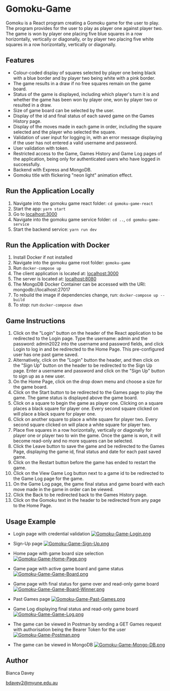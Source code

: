 # Gomoku-Game

Gomoku is a React program creating a Gomoku game for the user to play. The program provides for the user to play as player one against player two. The game is won by player one placing five blue squares in a row horizontally, vertically or diagonally, or by player two placing five white squares in a row horizontally, vertically or diagonally.

## Features

* Colour-coded display of squares selected by player one being black with a blue border and by player two being white with a pink border.
* The game results in a draw if no free squares remain on the game board.
* Status of the game is displayed, including which player's turn it is and whether the game has been won by player one, won by player two or resulted in a draw.
* Size of game board can be selected by the user.
* Display of the id and final status of each saved game on the Games History page.
* Display of the moves made in each game in order, including the square selected and the player who selected the square.
* Validation of user input for logging in, with an error message displaying if the user has not entered a valid username and password.
* User validation with token.
* Restricted access to the Game, Games History and Game Log pages of the application, being only for authenticated users who have logged in successfully.
* Backend with Express and MongoDB.
* Gomoku title with flickering "neon light" animation effect.

## Run the Application Locally

1. Navigate into the gomoku game react folder: `cd gomoku-game-react`
2. Start the app: `yarn start`
3. Go to [localhost:3000](http://localhost:3000)
4. Navigate into the gomoku game service folder: `cd ..`, `cd gomoku-game-service`
5. Start the backend service: `yarn run dev`

## Run the Application with Docker

1. Install Docker if not installed
2. Navigate into the gomoku game root folder: `gomoku-game`
3. Run `docker-compose up`
4. The client application is located at: [localhost:3000](http://localhost:3000)
5. The server is located at: [localhost:8080](http://localhost:8080)
6. The MongoDB Docker Container can be accessed with the URI: mongodb://localhost:27017
7. To rebuild the image if dependencies change, run: `docker-compose up --build`
8. To stop: run `docker-compose down`

## Game Instructions

1. Click on the "Login" button on the header of the React application to be redirected to the Login page. Type the username: admin and the password: admin2022 into the username and password fields, and click Login to log in and be redirected to the Home Page. This pre-configured user has one past game saved.
2. Alternatively, click on the "Login" button the header, and then click on the "Sign Up" button on the header to be redirected to the Sign Up page. Enter a username and password and click on the "Sign Up" button to sign up as a new user.
3. On the Home Page, click on the drop down menu and choose a size for the game board.
4. Click on the Start button to be redirected to the Games page to play the game. The game status is displayed above the game board.
5. Click on a square to begin the game as player one. Clicking on a square places a black square for player one. Every second square clicked on will place a black square for player one.
6. Click on another square to place a white square for player two. Every second square clicked on will place a white square for player two.
7. Place five squares in a row horizontally, vertically or diagonally for player one or player two to win the game. Once the game is won, it will become read-only and no more squares can be selected.
8. Click the Leave button to save the game and be redirected to the Games Page, displaying the game id, final status and date for each past saved game.
9. Click on the Restart button before the game has ended to restart the game.
10. Click on the View Game Log button next to a game id to be redirected to the Game Log page for the game.
11. On the Game Log page, the game final status and game board with each move made in the game in order can be viewed.
12. Click the Back to be redirected back to the Games History page. 
13. Click on the Gomoku text in the header to be redirected from any page to the Home Page.

## Usage Example

* Login page with credential validation
[![Gomoku-Game-Login.png](https://i.postimg.cc/cJsYsxdX/Gomoku-Game-Login.png)](https://postimg.cc/DSMm6KJX)

* Sign-Up page
[![Gomoku-Game-Sign-Up.png](https://i.postimg.cc/ZRWWR02F/Gomoku-Game-Sign-Up.png)](https://postimg.cc/cgNxk1sr)

* Home page with game board size selection
[![Gomoku-Game-Home-Page.png](https://i.postimg.cc/7L66sfH8/Gomoku-Game-Home-Page.png)](https://postimg.cc/3ksYWr0n)

* Game page with active game board and game status
[![Gomoku-Game-Game-Board.png](https://i.postimg.cc/ncvG29kg/Gomoku-Game-Game-Board.png)](https://postimg.cc/nChmczNG)

* Game page with final status for game over and read-only game board
[![Gomoku-Game-Game-Board-Winner.png](https://i.postimg.cc/wM5RXLpk/Gomoku-Game-Game-Board-Winner.png)](https://postimg.cc/Cn1KYZdZ)

* Past Games page
[![Gomoku-Game-Past-Games.png](https://i.postimg.cc/X7QpnV7X/Gomoku-Game-Past-Games.png)](https://postimg.cc/dLZqBcCK)

* Game Log displaying final status and read-only game board
[![Gomoku-Game-Game-Log.png](https://i.postimg.cc/Hk8HFHrq/Gomoku-Game-Game-Log.png)](https://postimg.cc/DShtb9d6)

* The game can be viewed in Postman by sending a GET Games request with authorisation being the Bearer Token for the user
[![Gomoku-Game-Postman.png](https://i.postimg.cc/9QLrVG0N/Gomoku-Game-Postman.png)](https://postimg.cc/4YhJQHzz)

* The game can be viewed in MongoDB
[![Gomoku-Game-Mongo-DB.png](https://i.postimg.cc/MTpkwQct/Gomoku-Game-Mongo-DB.png)](https://postimg.cc/WDCY6twJ)

## Author

Bianca Davey

bdavey2@myune.edu.au